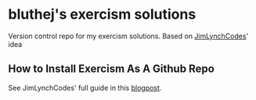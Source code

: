 # bluthej's exercism solutions

Version control repo for my exercism solutions. Based on [JimLynchCodes](https://github.com/JimLynchCodes/Exercism-Solutions.git)' idea


## How to Install Exercism As A Github Repo

See JimLynchCodes' full guide in this [blogpost](http://www.jimlynchcodes.com/blog/how-to-setup-exercism-cli-to-use-your-own-github-repository).
